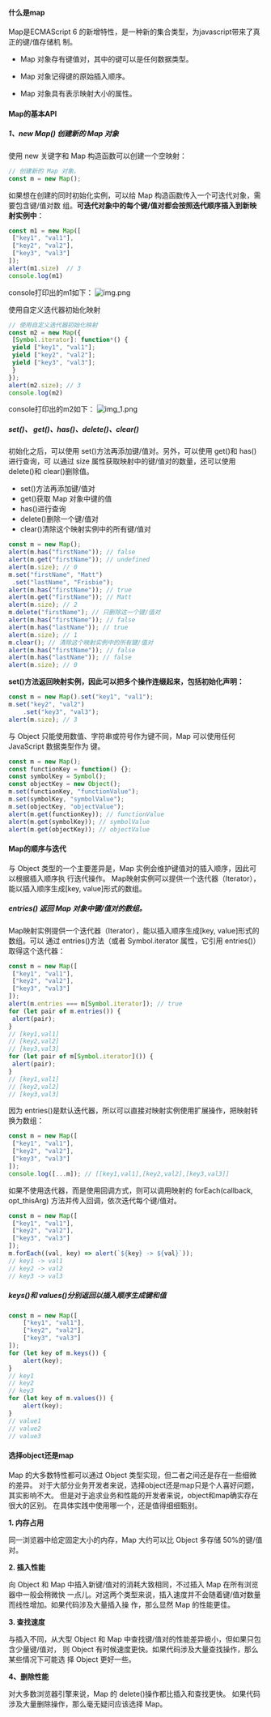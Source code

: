 #### 什么是map

Map是ECMAScript 6 的新增特性，是一种新的集合类型，为javascript带来了真正的键/值存储机
制。

* Map 对象存有键值对，其中的键可以是任何数据类型。

* Map 对象记得键的原始插入顺序。

* Map 对象具有表示映射大小的属性。

#### Map的基本API

##### 1、new Map() 创建新的 Map 对象
使用 new 关键字和 Map 构造函数可以创建一个空映射：
```javascript
// 创建新的 Map 对象。
const m = new Map();
```

如果想在创建的同时初始化实例，可以给 Map 构造函数传入一个可迭代对象，需要包含键/值对数
组。**可迭代对象中的每个键/值对都会按照迭代顺序插入到新映射实例中**：

```javascript
const m1 = new Map([ 
 ["key1", "val1"], 
 ["key2", "val2"], 
 ["key3", "val3"] 
]); 
alert(m1.size)  // 3
console.log(m1)
```
console打印出的m1如下：
![img.png](img.png)

使用自定义迭代器初始化映射
```javascript
// 使用自定义迭代器初始化映射
const m2 = new Map({ 
 [Symbol.iterator]: function*() { 
 yield ["key1", "val1"]; 
 yield ["key2", "val2"]; 
 yield ["key3", "val3"]; 
 } 
}); 
alert(m2.size); // 3
console.log(m2)
```
console打印出的m2如下：
![img_1.png](img_1.png)

##### set()、 get()、has()、delete()、clear()
初始化之后，可以使用 set()方法再添加键/值对。另外，可以使用 get()和 has()进行查询，可
以通过 size 属性获取映射中的键/值对的数量，还可以使用 delete()和 clear()删除值。

* set()方法再添加键/值对
* get()获取 Map 对象中键的值
* has()进行查询
* delete()删除一个键/值对
* clear()清除这个映射实例中的所有键/值对

```javascript
const m = new Map(); 
alert(m.has("firstName")); // false 
alert(m.get("firstName")); // undefined 
alert(m.size); // 0 
m.set("firstName", "Matt") 
 .set("lastName", "Frisbie"); 
alert(m.has("firstName")); // true 
alert(m.get("firstName")); // Matt 
alert(m.size); // 2 
m.delete("firstName"); // 只删除这一个键/值对
alert(m.has("firstName")); // false 
alert(m.has("lastName")); // true 
alert(m.size); // 1 
m.clear(); // 清除这个映射实例中的所有键/值对
alert(m.has("firstName")); // false 
alert(m.has("lastName")); // false 
alert(m.size); // 0
```
**set()方法返回映射实例，因此可以把多个操作连缀起来，包括初始化声明：**
```javascript
const m = new Map().set("key1", "val1");
m.set("key2", "val2")
    .set("key3", "val3");
alert(m.size); // 3
```
与 Object 只能使用数值、字符串或符号作为键不同，Map 可以使用任何 JavaScript 数据类型作为
键。

```javascript
const m = new Map(); 
const functionKey = function() {}; 
const symbolKey = Symbol(); 
const objectKey = new Object(); 
m.set(functionKey, "functionValue"); 
m.set(symbolKey, "symbolValue"); 
m.set(objectKey, "objectValue"); 
alert(m.get(functionKey)); // functionValue 
alert(m.get(symbolKey)); // symbolValue 
alert(m.get(objectKey)); // objectValue
```

#### Map的顺序与迭代
与 Object 类型的一个主要差异是，Map 实例会维护键值对的插入顺序，因此可以根据插入顺序执
行迭代操作。
Map映射实例可以提供一个迭代器（Iterator），能以插入顺序生成[key, value]形式的数组。

##### entries() 返回 Map 对象中键/值对的数组。
Map映射实例提供一个迭代器（Iterator），能以插入顺序生成[key, value]形式的数组。可以
通过 entries()方法（或者 Symbol.iterator 属性，它引用 entries()）取得这个迭代器：

```javascript
const m = new Map([ 
 ["key1", "val1"], 
 ["key2", "val2"], 
 ["key3", "val3"] 
]); 
alert(m.entries === m[Symbol.iterator]); // true 
for (let pair of m.entries()) { 
 alert(pair); 
} 
// [key1,val1] 
// [key2,val2] 
// [key3,val3] 
for (let pair of m[Symbol.iterator]()) { 
 alert(pair); 
} 
// [key1,val1] 
// [key2,val2] 
// [key3,val3]
```

因为 entries()是默认迭代器，所以可以直接对映射实例使用扩展操作，把映射转换为数组：
```javascript
const m = new Map([ 
 ["key1", "val1"], 
 ["key2", "val2"], 
 ["key3", "val3"] 
]); 
console.log([...m]); // [[key1,val1],[key2,val2],[key3,val3]]
```

如果不使用迭代器，而是使用回调方式，则可以调用映射的 forEach(callback, opt_thisArg)
方法并传入回调，依次迭代每个键/值对。
```javascript
const m = new Map([ 
 ["key1", "val1"], 
 ["key2", "val2"], 
 ["key3", "val3"] 
]); 
m.forEach((val, key) => alert(`${key} -> ${val}`)); 
// key1 -> val1 
// key2 -> val2 
// key3 -> val3
```

##### keys()和 values()分别返回以插入顺序生成键和值
```javascript
const m = new Map([
    ["key1", "val1"],
    ["key2", "val2"],
    ["key3", "val3"]
]);
for (let key of m.keys()) {
    alert(key);
}
// key1 
// key2 
// key3 
for (let key of m.values()) {
    alert(key);
}
// value1 
// value2 
// value3
```

#### 选择object还是map
Map 的大多数特性都可以通过 Object 类型实现，但二者之间还是存在一些细微的差异。
对于大部分业务开发者来说，选择object还是map只是个人喜好问题，其实影响不大。
但是对于追求业务和性能的开发者来说，object和map确实存在很大的区别。
在具体实践中使用哪一个，还是值得细细甄别。

**1. 内存占用**

同一浏览器中给定固定大小的内存，Map 大约可以比 Object 多存储 50%的键/值对。

**2. 插入性能**

向 Object 和 Map 中插入新键/值对的消耗大致相同，不过插入 Map 在所有浏览器中一般会稍微快
一点儿。对这两个类型来说，插入速度并不会随着键/值对数量而线性增加。如果代码涉及大量插入操
作，那么显然 Map 的性能更佳。

**3. 查找速度**

与插入不同，从大型 Object 和 Map 中查找键/值对的性能差异极小，但如果只包含少量键/值对，
则 Object 有时候速度更快。如果代码涉及大量查找操作，那么某些情况下可能选
择 Object 更好一些。

**4、删除性能**

对大多数浏览器引擎来说，Map 的 delete()操作都比插入和查找更快。
如果代码涉及大量删除操作，那么毫无疑问应该选择 Map。